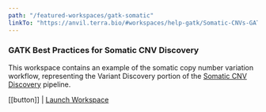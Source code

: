 ```yaml
---
path: "/featured-workspaces/gatk-somatic"
linkTo: "https://anvil.terra.bio/#workspaces/help-gatk/Somatic-CNVs-GATK4"
---
```


### GATK Best Practices for Somatic CNV Discovery

This workspace contains an example of the somatic copy number variation workflow, representing the Variant Discovery portion of the [Somatic CNV Discovery](https://software.broadinstitute.org/gatk/best-practices/workflow?id=11147) pipeline.

[[button]]
| [Launch Workspace](https://anvil.terra.bio/#workspaces/help-gatk/Somatic-CNVs-GATK4)
